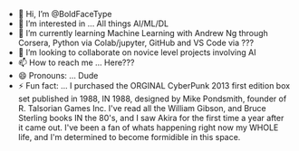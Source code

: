 - 👋 Hi, I’m @BoldFaceType
- 👀 I’m interested in ... All things AI/ML/DL
- 🌱 I’m currently learning Machine Learning with Andrew Ng through Corsera, Python via Colab/jupyter, GitHub and VS Code via ???
- 💞️ I’m looking to collaborate on novice level projects involving AI
- 📫 How to reach me ... Here???
- 😄 Pronouns: ... Dude
- ⚡ Fun fact: ... I purchased the ORGINAL CyberPunk 2013 first edition box set published in 1988, IN 1988, designed by Mike Pondsmith, founder of R. Talsorian Games Inc. I've read all the William Gibson, and Bruce Sterling books IN the 80's, and I saw Akira for the first time a year after it came out. I've been a fan of whats happening right now my WHOLE life, and I'm determined to become formidible in this space. 
<!---
BoldFaceType/BoldFaceType is a ✨ special ✨ repository because its `README.md` (this file) appears on your GitHub profile.
You can click the Preview link to take a look at your changes.
--->

